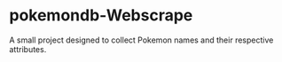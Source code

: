 # pokemondb-Webscrape
A small project designed to collect Pokemon names and their respective attributes.
